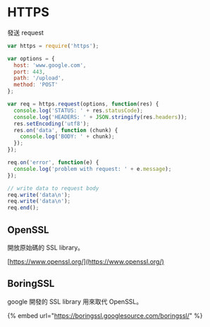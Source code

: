 # HTTPS

發送 request

```javascript
var https = require('https');

var options = {
  host: 'www.google.com',
  port: 443,
  path: '/upload',
  method: 'POST'
};

var req = https.request(options, function(res) {
  console.log('STATUS: ' + res.statusCode);
  console.log('HEADERS: ' + JSON.stringify(res.headers));
  res.setEncoding('utf8');
  res.on('data', function (chunk) {
    console.log('BODY: ' + chunk);
  });
});

req.on('error', function(e) {
  console.log('problem with request: ' + e.message);
});

// write data to request body
req.write('data\n');
req.write('data\n');
req.end();
```

## OpenSSL

開放原始碼的 SSL library。

[https://www.openssl.org/](https://www.openssl.org/)

## BoringSSL

google 開發的 SSL library 用來取代 OpenSSL。

{% embed url="https://boringssl.googlesource.com/boringssl/" %}



